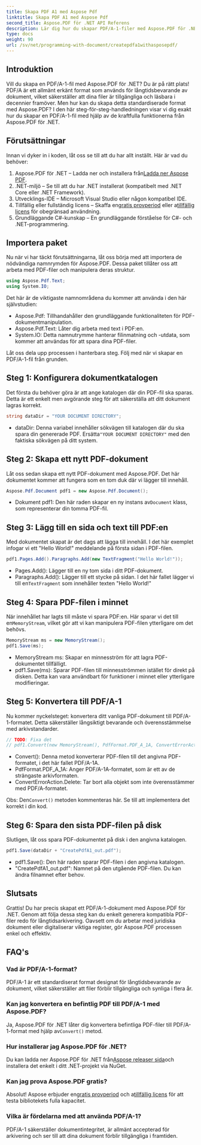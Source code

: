 ```yaml
---
title: Skapa PDF A1 med Aspose Pdf
linktitle: Skapa PDF A1 med Aspose Pdf
second_title: Aspose.PDF för .NET API Referens
description: Lär dig hur du skapar PDF/A-1-filer med Aspose.PDF för .NET i denna detaljerade handledning. Steg-för-steg guide med kodexempel och förklaringar.
type: docs
weight: 90
url: /sv/net/programming-with-document/createpdfa1withasposepdf/
---
```

## Introduktion

Vill du skapa en PDF/A-1-fil med Aspose.PDF för .NET? Du är på rätt plats! PDF/A är ett allmänt erkänt format som används för långtidsbevarande av dokument, vilket säkerställer att dina filer är tillgängliga och läsbara i decennier framöver. Men hur kan du skapa detta standardiserade format med Aspose.PDF? I den här steg-för-steg-handledningen visar vi dig exakt hur du skapar en PDF/A-1-fil med hjälp av de kraftfulla funktionerna från Aspose.PDF för .NET.

## Förutsättningar

Innan vi dyker in i koden, låt oss se till att du har allt inställt. Här är vad du behöver:

1.  Aspose.PDF för .NET – Ladda ner och installera från[Ladda ner Aspose PDF](https://releases.aspose.com/pdf/net/).
2. .NET-miljö – Se till att du har .NET installerat (kompatibelt med .NET Core eller .NET Framework).
3. Utvecklings-IDE – Microsoft Visual Studio eller någon kompatibel IDE.
4. Tillfällig eller fullständig licens – Skaffa en[gratis provperiod](https://releases.aspose.com/) eller a[tillfällig licens](https://purchase.aspose.com/temporary-license/) för obegränsad användning.
5. Grundläggande C#-kunskap – En grundläggande förståelse för C#- och .NET-programmering.

## Importera paket

Nu när vi har täckt förutsättningarna, låt oss börja med att importera de nödvändiga namnrymden för Aspose.PDF. Dessa paket tillåter oss att arbeta med PDF-filer och manipulera deras struktur.

```csharp
using Aspose.Pdf.Text;
using System.IO;
```

Det här är de viktigaste namnområdena du kommer att använda i den här självstudien:
- Aspose.Pdf: Tillhandahåller den grundläggande funktionaliteten för PDF-dokumentmanipulation.
- Aspose.Pdf.Text: Låter dig arbeta med text i PDF:en.
- System.IO: Detta namnutrymme hanterar filinmatning och -utdata, som kommer att användas för att spara dina PDF-filer.

Låt oss dela upp processen i hanterbara steg. Följ med när vi skapar en PDF/A-1-fil från grunden.

## Steg 1: Konfigurera dokumentkatalogen

Det första du behöver göra är att ange katalogen där din PDF-fil ska sparas. Detta är ett enkelt men avgörande steg för att säkerställa att ditt dokument lagras korrekt.

```csharp
string dataDir = "YOUR DOCUMENT DIRECTORY";
```

- dataDir: Denna variabel innehåller sökvägen till katalogen där du ska spara din genererade PDF. Ersätta`"YOUR DOCUMENT DIRECTORY"` med den faktiska sökvägen på ditt system.

## Steg 2: Skapa ett nytt PDF-dokument

Låt oss sedan skapa ett nytt PDF-dokument med Aspose.PDF. Det här dokumentet kommer att fungera som en tom duk där vi lägger till innehåll.

```csharp
Aspose.Pdf.Document pdf1 = new Aspose.Pdf.Document();
```

-  Dokument pdf1: Den här raden skapar en ny instans av`Document` klass, som representerar din tomma PDF-fil.

## Steg 3: Lägg till en sida och text till PDF:en

Med dokumentet skapat är det dags att lägga till innehåll. I det här exemplet infogar vi ett "Hello World!" meddelande på första sidan i PDF-filen.

```csharp
pdf1.Pages.Add().Paragraphs.Add(new TextFragment("Hello World!"));
```

- Pages.Add(): Lägger till en ny tom sida i ditt PDF-dokument.
-  Paragraphs.Add(): Lägger till ett stycke på sidan. I det här fallet lägger vi till en`TextFragment` som innehåller texten "Hello World!"

## Steg 4: Spara PDF-filen i minnet

 När innehållet har lagts till måste vi spara PDF:en. Här sparar vi det till en`MemoryStream`, vilket gör att vi kan manipulera PDF-filen ytterligare om det behövs.

```csharp
MemoryStream ms = new MemoryStream();
pdf1.Save(ms);
```

- MemoryStream ms: Skapar en minnesström för att lagra PDF-dokumentet tillfälligt.
- pdf1.Save(ms): Sparar PDF-filen till minnesströmmen istället för direkt på disken. Detta kan vara användbart för funktioner i minnet eller ytterligare modifieringar.

## Steg 5: Konvertera till PDF/A-1

Nu kommer nyckelsteget: konvertera ditt vanliga PDF-dokument till PDF/A-1-formatet. Detta säkerställer långsiktigt bevarande och överensstämmelse med arkivstandarder.

```csharp
// TODO: Fixa det
// pdf1.Convert(new MemoryStream(), PdfFormat.PDF_A_1A, ConvertErrorAction.Delete);
```

- Convert(): Denna metod konverterar PDF-filen till det angivna PDF-formatet, i det här fallet PDF/A-1A.
- PdfFormat.PDF_A_1A: Anger PDF/A-1A-formatet, som är ett av de strängaste arkivformaten.
- ConvertErrorAction.Delete: Tar bort alla objekt som inte överensstämmer med PDF/A-formatet.

 Obs: Den`Convert()` metoden kommenteras här. Se till att implementera det korrekt i din kod.

## Steg 6: Spara den sista PDF-filen på disk

Slutligen, låt oss spara PDF-dokumentet på disk i den angivna katalogen.

```csharp
pdf1.Save(dataDir + "CreatePdfA1_out.pdf");
```

- pdf1.Save(): Den här raden sparar PDF-filen i den angivna katalogen.
- "CreatePdfA1_out.pdf": Namnet på den utgående PDF-filen. Du kan ändra filnamnet efter behov.

## Slutsats

Grattis! Du har precis skapat ett PDF/A-1-dokument med Aspose.PDF för .NET. Genom att följa dessa steg kan du enkelt generera kompatibla PDF-filer redo för långtidsarkivering. Oavsett om du arbetar med juridiska dokument eller digitaliserar viktiga register, gör Aspose.PDF processen enkel och effektiv.

## FAQ's

### Vad är PDF/A-1-format?  
PDF/A-1 är ett standardiserat format designat för långtidsbevarande av dokument, vilket säkerställer att filer förblir tillgängliga och synliga i flera år.

### Kan jag konvertera en befintlig PDF till PDF/A-1 med Aspose.PDF?  
 Ja, Aspose.PDF för .NET låter dig konvertera befintliga PDF-filer till PDF/A-1-format med hjälp av`Convert()` metod.

### Hur installerar jag Aspose.PDF för .NET?  
 Du kan ladda ner Aspose.PDF för .NET från[Aspose releaser sida](https://releases.aspose.com/pdf/net/)och installera det enkelt i ditt .NET-projekt via NuGet.

### Kan jag prova Aspose.PDF gratis?  
 Absolut! Aspose erbjuder en[gratis provperiod](https://releases.aspose.com/) och a[tillfällig licens](https://purchase.aspose.com/temporary-license/) för att testa bibliotekets fulla kapacitet.

### Vilka är fördelarna med att använda PDF/A-1?  
PDF/A-1 säkerställer dokumentintegritet, är allmänt accepterad för arkivering och ser till att dina dokument förblir tillgängliga i framtiden.